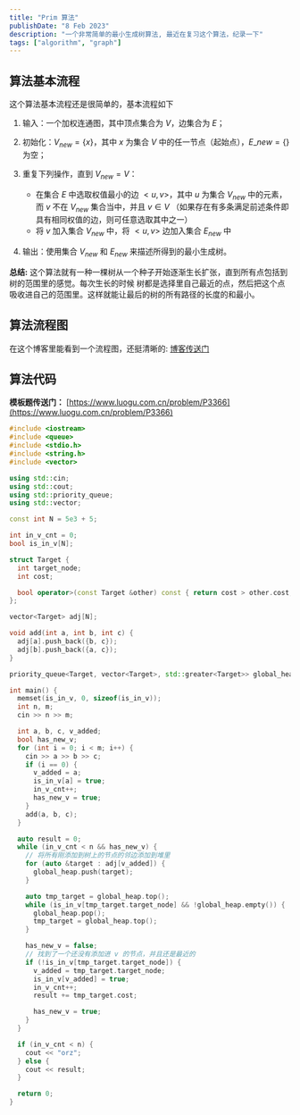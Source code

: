 ```yaml
---
title: "Prim 算法"
publishDate: "8 Feb 2023"
description: "一个非常简单的最小生成树算法, 最近在复习这个算法，纪录一下"
tags: ["algorithm", "graph"]
---
```


## 算法基本流程

这个算法基本流程还是很简单的，基本流程如下

1. 输入：一个加权连通图，其中顶点集合为 $V$，边集合为 $E$；
2. 初始化：$V_{new} = \{x\}$，其中 $x$ 为集合 $V$ 中的任一节点（起始点），$E\_{new} = \{\}$ 为空；
3. 重复下列操作，直到 $V_{new} = V$：

   - 在集合 $E$ 中选取权值最小的边 $<u, v>$，其中 $u$ 为集合 $V_{new}$ 中的元素，而 $v$ 不在 $V_{new}$ 集合当中，并且 $v ∈ V$
     （如果存在有多条满足前述条件即具有相同权值的边，则可任意选取其中之一）
   - 将 $v$ 加入集合 $V_{new}$ 中，将 $<u, v>$ 边加入集合 $E_{new}$ 中

4. 输出：使用集合 $V_{new}$ 和 $E_{new}$ 来描述所得到的最小生成树。

**总结:** 这个算法就有一种一棵树从一个种子开始逐渐生长扩张，直到所有点包括到树的范围里的感觉。每次生长的时候
树都是选择里自己最近的点，然后把这个点吸收进自己的范围里。这样就能让最后的树的所有路径的长度的和最小。

## 算法流程图

在这个博客里能看到一个流程图，还挺清晰的: [博客传送门](https://www.cnblogs.com/biyeymyhjob/archive/2012/07/30/2615542.html)

## 算法代码

**模板题传送门：** [https://www.luogu.com.cn/problem/P3366](https://www.luogu.com.cn/problem/P3366)

```cpp
#include <iostream>
#include <queue>
#include <stdio.h>
#include <string.h>
#include <vector>

using std::cin;
using std::cout;
using std::priority_queue;
using std::vector;

const int N = 5e3 + 5;

int in_v_cnt = 0;
bool is_in_v[N];

struct Target {
  int target_node;
  int cost;

  bool operator>(const Target &other) const { return cost > other.cost; }
};

vector<Target> adj[N];

void add(int a, int b, int c) {
  adj[a].push_back({b, c});
  adj[b].push_back({a, c});
}

priority_queue<Target, vector<Target>, std::greater<Target>> global_heap;

int main() {
  memset(is_in_v, 0, sizeof(is_in_v));
  int n, m;
  cin >> n >> m;

  int a, b, c, v_added;
  bool has_new_v;
  for (int i = 0; i < m; i++) {
    cin >> a >> b >> c;
    if (i == 0) {
      v_added = a;
      is_in_v[a] = true;
      in_v_cnt++;
      has_new_v = true;
    }
    add(a, b, c);
  }

  auto result = 0;
  while (in_v_cnt < n && has_new_v) {
    // 将所有刚添加到树上的节点的邻边添加到堆里
    for (auto &target : adj[v_added]) {
      global_heap.push(target);
    }

    auto tmp_target = global_heap.top();
    while (is_in_v[tmp_target.target_node] && !global_heap.empty()) {
      global_heap.pop();
      tmp_target = global_heap.top();
    }

    has_new_v = false;
    // 找到了一个还没有添加进 v 的节点，并且还是最近的
    if (!is_in_v[tmp_target.target_node]) {
      v_added = tmp_target.target_node;
      is_in_v[v_added] = true;
      in_v_cnt++;
      result += tmp_target.cost;

      has_new_v = true;
    }
  }

  if (in_v_cnt < n) {
    cout << "orz";
  } else {
    cout << result;
  }

  return 0;
}
```
